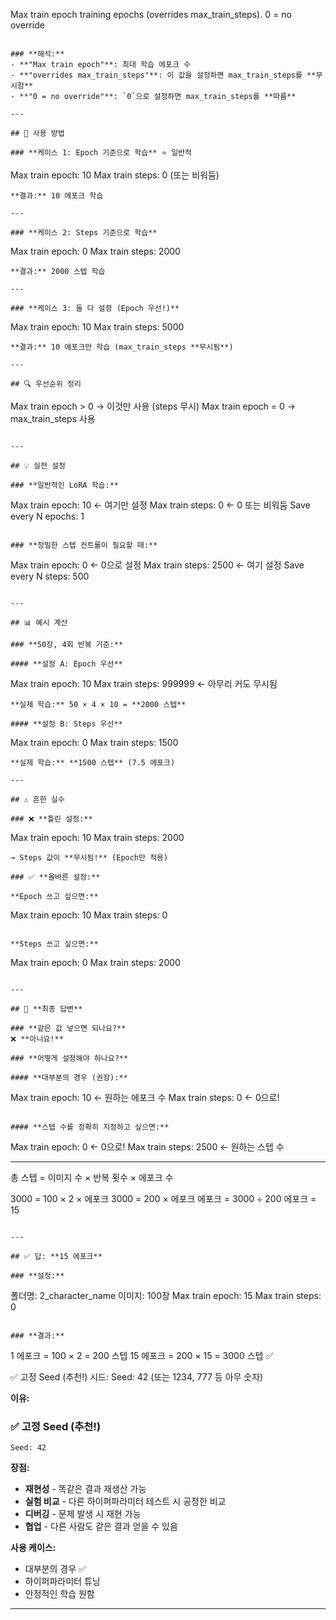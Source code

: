 Max train epoch
training epochs (overrides max_train_steps). 0 = no override
```

### **해석:**
- **"Max train epoch"**: 최대 학습 에포크 수
- **"overrides max_train_steps"**: 이 값을 설정하면 max_train_steps를 **무시함**
- **"0 = no override"**: `0`으로 설정하면 max_train_steps를 **따름**

---

## 🎯 사용 방법

### **케이스 1: Epoch 기준으로 학습** ⭐ 일반적
```
Max train epoch: 10
Max train steps: 0 (또는 비워둠)
```
**결과:** 10 에포크 학습

---

### **케이스 2: Steps 기준으로 학습**
```
Max train epoch: 0
Max train steps: 2000
```
**결과:** 2000 스텝 학습

---

### **케이스 3: 둘 다 설정 (Epoch 우선!)**
```
Max train epoch: 10
Max train steps: 5000
```
**결과:** 10 에포크만 학습 (max_train_steps **무시됨**)

---

## 🔍 우선순위 정리
```
Max train epoch > 0  →  이것만 사용 (steps 무시)
Max train epoch = 0  →  max_train_steps 사용
```

---

## 💡 실전 설정

### **일반적인 LoRA 학습:**
```
Max train epoch: 10           ← 여기만 설정
Max train steps: 0            ← 0 또는 비워둠
Save every N epochs: 1
```

### **정밀한 스텝 컨트롤이 필요할 때:**
```
Max train epoch: 0            ← 0으로 설정
Max train steps: 2500         ← 여기 설정
Save every N steps: 500
```

---

## 📊 예시 계산

### **50장, 4회 반복 기준:**

#### **설정 A: Epoch 우선**
```
Max train epoch: 10
Max train steps: 999999  ← 아무리 커도 무시됨
```
**실제 학습:** 50 × 4 × 10 = **2000 스텝**

#### **설정 B: Steps 우선**
```
Max train epoch: 0
Max train steps: 1500
```
**실제 학습:** **1500 스텝** (7.5 에포크)

---

## ⚠️ 흔한 실수

### ❌ **틀린 설정:**
```
Max train epoch: 10
Max train steps: 2000
```
→ Steps 값이 **무시됨!** (Epoch만 적용)

### ✅ **올바른 설정:**

**Epoch 쓰고 싶으면:**
```
Max train epoch: 10
Max train steps: 0
```

**Steps 쓰고 싶으면:**
```
Max train epoch: 0
Max train steps: 2000
```

---

## 🎯 **최종 답변**

### **같은 값 넣으면 되나요?**
❌ **아니요!**

### **어떻게 설정해야 하나요?**

#### **대부분의 경우 (권장):**
```
Max train epoch: 10     ← 원하는 에포크 수
Max train steps: 0      ← 0으로!
```

#### **스텝 수를 정확히 지정하고 싶으면:**
```
Max train epoch: 0      ← 0으로!
Max train steps: 2500   ← 원하는 스텝 수


----------------



총 스텝 = 이미지 수 × 반복 횟수 × 에포크 수

3000 = 100 × 2 × 에포크
3000 = 200 × 에포크
에포크 = 3000 ÷ 200
에포크 = 15
```

---

## ✅ 답: **15 에포크**

### **설정:**
```
폴더명: 2_character_name
이미지: 100장
Max train epoch: 15
Max train steps: 0
```

### **결과:**
```
1 에포크 = 100 × 2 = 200 스텝
15 에포크 = 200 × 15 = 3000 스텝 ✅

✅ 고정 Seed (추천!)
시드: Seed: 42  (또는 1234, 777 등 아무 숫자)

**이유:**

### ✅ **고정 Seed (추천!)**
```
Seed: 42
```
**장점:**
- **재현성** - 똑같은 결과 재생산 가능
- **실험 비교** - 다른 하이퍼파라미터 테스트 시 공정한 비교
- **디버깅** - 문제 발생 시 재현 가능
- **협업** - 다른 사람도 같은 결과 얻을 수 있음

**사용 케이스:**
- 대부분의 경우 ✅
- 하이퍼파라미터 튜닝
- 안정적인 학습 원함

---